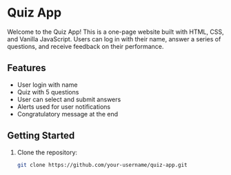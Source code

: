 # Quiz App

Welcome to the Quiz App! This is a one-page website built with HTML, CSS, and Vanilla JavaScript. Users can log in with their name, answer a series of questions, and receive feedback on their performance.

## Features

- User login with name
- Quiz with 5 questions
- User can select and submit answers
- Alerts used for user notifications
- Congratulatory message at the end

## Getting Started

1. Clone the repository:

   ```bash
   git clone https://github.com/your-username/quiz-app.git

